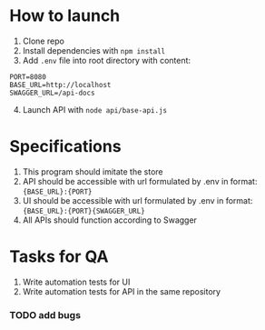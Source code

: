 # How to launch
1. Clone repo
2. Install dependencies with `npm install`
3. Add `.env` file into root directory with content:
```
PORT=8080
BASE_URL=http://localhost
SWAGGER_URL=/api-docs
```
4. Launch API with `node api/base-api.js`

# Specifications
1. This program should imitate the store
2. API should be accessible with url formulated by .env in format: `{BASE_URL}:{PORT}`
3. UI should be accessible with url formulated by .env in format: `{BASE_URL}:{PORT}{SWAGGER_URL}`
4. All APIs should function according to Swagger

# Tasks for QA
1. Write automation tests for UI
2. Write automation tests for API in the same repository

### TODO add bugs